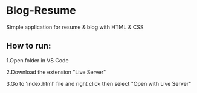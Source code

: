 # Blog-Resume
Simple application for resume &amp; blog with HTML &amp; CSS

## How to run:
1.Open folder in  VS Code

2.Download the extension "Live Server"

3.Go to 'index.html' file and right click then select "Open with Live Server"
